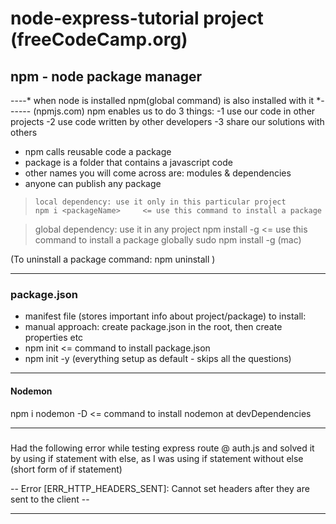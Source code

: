 # node-express-tutorial project (freeCodeCamp.org)


## npm - node package manager
----* when node is installed npm(global command) is also installed with it *------ (npmjs.com)
              npm enables us to do 3 things:
-1 use our code in other projects
-2 use code written by other developers
-3 share our solutions with others

* npm calls reusable code a package
* package is a folder that contains a javascript code
* other names you will come across are: modules & dependencies
* anyone can publish any package 


>     local dependency: use it only in this particular project
>     npm i <packageName>     <= use this command to install a package

> global dependency: use it in any project
  npm install -g <packageName>        <= use this command to install a package globally
  sudo npm install -g <packageName>    (mac)

  (To uninstall a package command: npm uninstall <packageName>)

--------------
### package.json
   - manifest file (stores important info about project/package)
        to install:
   - manual approach: create package.json in the root, then create properties etc
   - npm init   <= command to install package.json
   - npm init -y (everything setup as default - skips all the questions)

-----------------
#### Nodemon
npm i nodemon -D    <= command to install nodemon at devDependencies

------------------
##### 

Had the following error while testing express route @ auth.js and solved it by using if statement with else, as I was using if statement without else (short form of if statement)
  
-- Error [ERR_HTTP_HEADERS_SENT]: Cannot set headers after they are sent to the client --

-------------------